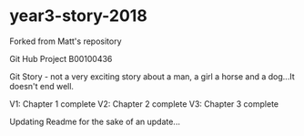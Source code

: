 # year3-story-2018
Forked from Matt's repository

Git Hub Project B00100436

Git Story - not a very exciting story about a man, a girl a horse and a dog...It doesn't end well.

V1: Chapter 1 complete
V2: Chapter 2 complete
V3: Chapter 3 complete

Updating Readme for the sake of an update...
